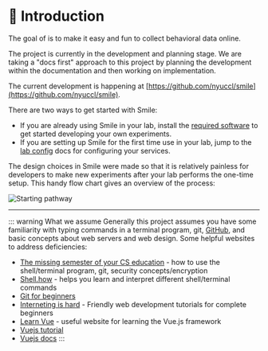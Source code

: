 # :wave: Introduction

The goal of <SmileText/> is to make it easy and fun to collect behavioral data online.

The project is currently in the development and planning stage. We are taking a "docs first" approach to this project by planning the development within the documentation and then working on implementation. 

The current development is happening at [https://github.com/nyuccl/smile](https://github.com/nyuccl/smile).

There are two ways to get started with Smile: 
- If you are already using Smile in your lab, install the [required software](/requirements) to get started developing your own experiments.
- If you are setting up Smile for the first time use in your lab, jump to the [lab config](/labconfig) docs for configuring your services. 

The design choices in Smile were made so that it is relatively painless for developers to make new experiments after your lab performs the one-time setup.  This handy flow chart gives an overview of the process:

![Starting pathway](/images/starting-pathways.png)


--- 

::: warning What we assume
Generally this project assumes you have some familiarity with typing commands in a terminal program, git, [GitHub](https://github.com), and basic concepts about web servers and web design.  Some helpful websites to address deficiencies:

- [The missing semester of your CS education](https://missing.csail.mit.edu) - how to use the shell/terminal program, git, security concepts/encryption
- [Shell.how](https://www.shell.how) - helps you learn and interpret different shell/terminal commands
- [Git for beginners](https://medium.com/dwarsoft/git-for-beginners-part-i-basic-git-concepts-a7beb5a136d)
- [Interneting is hard](https://www.internetingishard.com) - Friendly web development tutorials for complete beginners
- [Learn Vue](https://learnvue.co) - useful website for learning the Vue.js framework
- [Vuejs tutorial](https://vuejs.org/tutorial/#step-1) 
- [Vuejs docs](https://vuejs.org/guide/introduction.html)
:::